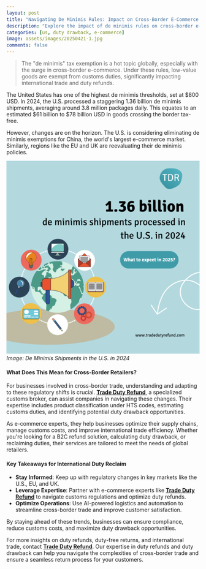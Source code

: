 ```yaml
---
layout: post
title: "Navigating De Minimis Rules: Impact on Cross-Border E-Commerce and Duty Refunds"
description: "Explore the impact of de minimis rules on cross-border e-commerce and how businesses can navigate duty refunds and customs regulations."
categories: [us, duty drawback, e-commerce]
image: assets/images/20250421-1.jpg
comments: false
---
```


> The "de minimis" tax exemption is a hot topic globally, especially with the surge in cross-border e-commerce. Under these rules, low-value goods are exempt from customs duties, significantly impacting international trade and duty refunds.

The United States has one of the highest de minimis thresholds, set at $800 USD. In 2024, the U.S. processed a staggering 1.36 billion de minimis shipments, averaging around 3.8 million packages daily. This equates to an estimated $61 billion to $78 billion USD in goods crossing the border tax-free.

However, changes are on the horizon. The U.S. is considering eliminating de minimis exemptions for China, the world's largest e-commerce market. Similarly, regions like the EU and UK are reevaluating their de minimis policies.

![De Minimis Shipments in the U.S.](/assets/images/20250421-2.png)
*Image: De Minimis Shipments in the U.S. in 2024*

#### What Does This Mean for Cross-Border Retailers?

For businesses involved in cross-border trade, understanding and adapting to these regulatory shifts is crucial. [**Trade Duty Refund**](https://tradedutyrefund.com?utm_source=Blog&utm_medium=Article&utm_campaign=20250421Article), a specialized customs broker, can assist companies in navigating these changes. Their expertise includes product classification under HTS codes, estimating customs duties, and identifying potential duty drawback opportunities.

As e-commerce experts, they help businesses optimize their supply chains, manage customs costs, and improve international trade efficiency. Whether you're looking for a B2C refund solution, calculating duty drawback, or reclaiming duties, their services are tailored to meet the needs of global retailers.

#### Key Takeaways for International Duty Reclaim

- **Stay Informed**: Keep up with regulatory changes in key markets like the U.S., EU, and UK.
- **Leverage Expertise**: Partner with e-commerce experts like [**Trade Duty Refund**](https://tradedutyrefund.com?utm_source=Blog&utm_medium=Article&utm_campaign=20250421Article) to navigate customs regulations and optimize duty refunds.
- **Optimize Operations**: Use AI-powered logistics and automation to streamline cross-border trade and improve customer satisfaction.

By staying ahead of these trends, businesses can ensure compliance, reduce customs costs, and maximize duty drawback opportunities.

For more insights on duty refunds, duty-free returns, and international trade, contact [**Trade Duty Refund**](https://tradedutyrefund.com/contact-us.html?utm_source=Blog&utm_medium=Article&utm_campaign=20250421Article). Our expertise in duty refunds and duty drawback can help you navigate the complexities of cross-border trade and ensure a seamless return process for your customers.